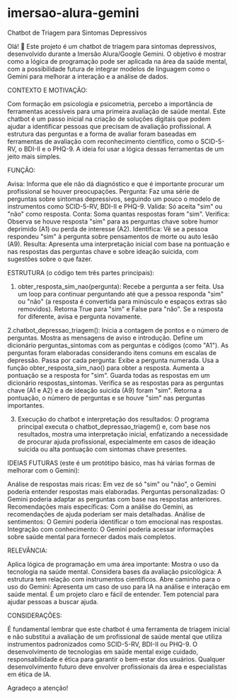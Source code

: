 # imersao-alura-gemini
Chatbot de Triagem para Sintomas Depressivos

Olá! 👋 Este projeto é um chatbot de triagem para sintomas depressivos, desenvolvido durante a Imersão Alura/Google Gemini. O objetivo é mostrar como a lógica de programação pode ser aplicada na área da saúde mental, com a possibilidade futura de integrar modelos de linguagem como o Gemini para melhorar a interação e a análise de dados.

CONTEXTO E MOTIVAÇÃO:

Com formação em psicologia e psicometria, percebo a importância de ferramentas acessíveis para uma primeira avaliação de saúde mental. Este chatbot é um passo inicial na criação de soluções digitais que podem ajudar a identificar pessoas que precisam de avaliação profissional. A estrutura das perguntas e a forma de avaliar foram baseadas em ferramentas de avaliação com reconhecimento científico, como o SCID-5-RV, o BDI-II e o PHQ-9. A ideia foi usar a lógica dessas ferramentas de um jeito mais simples.

FUNÇÃO:

Avisa: Informa que ele não dá diagnóstico e que é importante procurar um profissional se houver preocupações.
Pergunta: Faz uma série de perguntas sobre sintomas depressivos, seguindo um pouco o modelo de instrumentos como SCID-5-RV, BDI-II e PHQ-9.
Valida: Só aceita "sim" ou "não" como resposta.
Conta: Soma quantas respostas foram "sim".
Verifica: Observa se houve resposta "sim" para as perguntas chave sobre humor deprimido (A1) ou perda de interesse (A2).
Identifica: Vê se a pessoa respondeu "sim" à pergunta sobre pensamentos de morte ou auto lesão (A9).
Resulta: Apresenta uma interpretação inicial com base na pontuação e nas respostas das perguntas chave e sobre ideação suicida, com sugestões sobre o que fazer.

ESTRUTURA (o código tem três partes principais):

1. obter_resposta_sim_nao(pergunta):
Recebe a pergunta a ser feita.
Usa um loop para continuar perguntando até que a pessoa responda "sim" ou "não" (a resposta é convertida para minúsculo e espaços extras são removidos).
Retorna True para "sim" e False para "não".
Se a resposta for diferente, avisa e pergunta novamente.

2.chatbot_depressao_triagem():
Inicia a contagem de pontos e o número de perguntas.
Mostra as mensagens de aviso e introdução.
Define um dicionário perguntas_sintomas com as perguntas e códigos (como "A1"). As perguntas foram elaboradas considerando itens comuns em escalas de depressão.
Passa por cada pergunta:
Exibe a pergunta numerada.
Usa a função obter_resposta_sim_nao() para obter a resposta.
Aumenta a pontuação se a resposta for "sim".
Guarda todas as respostas em um dicionário respostas_sintomas.
Verifica se as respostas para as perguntas chave (A1 e A2) e a de ideação suicida (A9) foram "sim".
Retorna a pontuação, o número de perguntas e se houve "sim" nas perguntas importantes.

3. Execução do chatbot e interpretação dos resultados:
O programa principal executa o chatbot_depressao_triagem() e, com base nos resultados, mostra uma interpretação inicial, enfatizando a necessidade de procurar ajuda profissional, especialmente em casos de ideação suicida ou alta pontuação com sintomas chave presentes.

IDEIAS FUTURAS (este é um protótipo básico, mas há várias formas de melhorar com o Gemini):

Análise de respostas mais ricas: Em vez de só "sim" ou "não", o Gemini poderia entender respostas mais elaboradas.
Perguntas personalizadas: O Gemini poderia adaptar as perguntas com base nas respostas anteriores.
Recomendações mais específicas: Com a análise do Gemini, as recomendações de ajuda poderiam ser mais detalhadas.
Análise de sentimentos: O Gemini poderia identificar o tom emocional nas respostas.
Integração com conhecimento: O Gemini poderia acessar informações sobre saúde mental para fornecer dados mais completos.

RELEVÂNCIA:

Aplica lógica de programação em uma área importante: Mostra o uso da tecnologia na saúde mental.
Considera bases da avaliação psicológica: A estrutura tem relação com instrumentos científicos.
Abre caminho para o uso do Gemini: Apresenta um caso de uso para IA na análise e interação em saúde mental.
É um projeto claro e fácil de entender.
Tem potencial para ajudar pessoas a buscar ajuda.

CONSIDERAÇÕES:

É fundamental lembrar que este chatbot é uma ferramenta de triagem inicial e não substitui a avaliação de um profissional de saúde mental que utiliza instrumentos padronizados como SCID-5-RV, BDI-II ou PHQ-9. O desenvolvimento de tecnologias em saúde mental exige cuidado, responsabilidade e ética para garantir o bem-estar dos usuários. Qualquer desenvolvimento futuro deve envolver profissionais da área e especialistas em ética de IA.

Agradeço a atenção!
